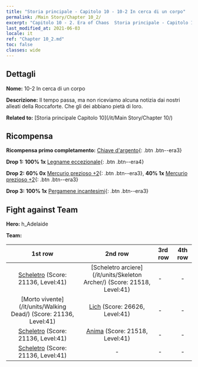 ```yaml
---
title: "Storia principale - Capitolo 10 - 10-2 In cerca di un corpo"
permalink: /Main Story/Chapter 10_2/
excerpt: "Capitolo 10 - 2. Era of Chaos  Storia principale - Capitolo 10_2. 10-2 In cerca di un corpo"
last_modified_at: 2021-06-03
locale: it
ref: "Chapter 10_2.md"
toc: false
classes: wide
---
```


## Dettagli

 **Nome:** 10-2 In cerca di un corpo

 **Descrizione:** Il tempo passa, ma non riceviamo alcuna notizia dai nostri alleati della Roccaforte. Che gli dei abbiano pietà di loro.

 **Related to:** [Storia principale Capitolo 10](/it/Main Story/Chapter 10/)

## Ricompensa

 **Ricompensa primo completamento:** [Chiave d'argento](/ItemsIT/con_693/){: .btn .btn--era3}

 **Drop 1:** **100% 1x** [Legname eccezionale](/ItemsIT/mat_34/){: .btn .btn--era4}

 **Drop 2:** **60% 0x** [Mercurio prezioso +2](/ItemsIT/mat_28/){: .btn .btn--era3}, **40% 1x** [Mercurio prezioso +2](/ItemsIT/mat_28/){: .btn .btn--era3}

 **Drop 3:** **100% 1x** [Pergamene incantesimi](/ItemsIT/con_694/){: .btn .btn--era3}


## Fight against Team
 **Hero:** h_Adelaide

 **Team:**


  | 1st row | 2nd row | 3rd row | 4th row |
  |:----:|:----:|:----|:----:|
  | [Scheletro](/it/units/Skeleton/) (Score: 21136, Level:41)  | [Scheletro arciere](/it/units/Skeleton Archer/) (Score: 21518, Level:41)  | - | - |
  | [Morto vivente](/it/units/Walking Dead/) (Score: 21136, Level:41)  | [Lich](/it/units/Lich/) (Score: 26626, Level:41)  | - | - |
  | [Scheletro](/it/units/Skeleton/) (Score: 21136, Level:41)  | [Anima](/it/units/Wight/) (Score: 21518, Level:41)  | - | - |
  | [Scheletro](/it/units/Skeleton/) (Score: 21136, Level:41)  | - | - | - |


